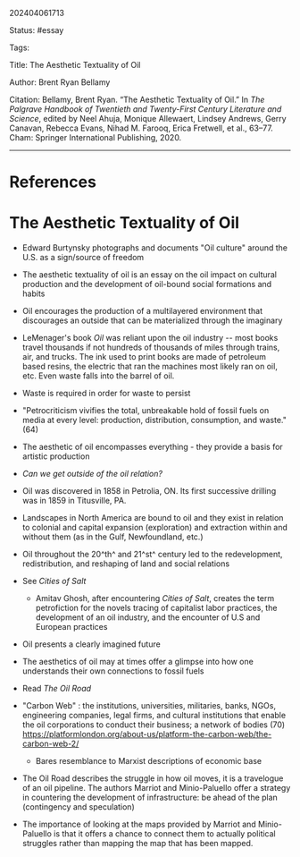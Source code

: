 202404061713

Status: #essay

Tags: 

Title: The Aesthetic Textuality of Oil

Author: Brent Ryan Bellamy

Citation:
Bellamy, Brent Ryan. “The Aesthetic Textuality of Oil.” In _The Palgrave Handbook of Twentieth and Twenty-First Century Literature and Science_, edited by Neel Ahuja, Monique Allewaert, Lindsey Andrews, Gerry Canavan, Rebecca Evans, Nihad M. Farooq, Erica Fretwell, et al., 63–77. Cham: Springer International Publishing, 2020. 


---
# References
# The Aesthetic Textuality of Oil

-   Edward Burtynsky photographs and documents "Oil culture" around the
    U.S. as a sign/source of freedom

-   The aesthetic textuality of oil is an essay on the oil impact on
    cultural production and the development of oil-bound social
    formations and habits

-   Oil encourages the production of a multilayered environment that
    discourages an outside that can be materialized through the
    imaginary

-   LeMenager's book *Oil* was reliant upon the oil industry -- most
    books travel thousands if not hundreds of thousands of miles through
    trains, air, and trucks. The ink used to print books are made of
    petroleum based resins, the electric that ran the machines most
    likely ran on oil, etc. Even waste falls into the barrel of oil.

-   Waste is required in order for waste to persist

-   "Petrocriticism vivifies the total, unbreakable hold of fossil fuels
    on media at every level: production, distribution, consumption, and
    waste." (64)

-   The aesthetic of oil encompasses everything - they provide a basis
    for artistic production

-   *Can we get outside of the oil relation?*

-   Oil was discovered in 1858 in Petrolia, ON. Its first successive
    drilling was in 1859 in Titusville, PA.

-   Landscapes in North America are bound to oil and they exist in
    relation to colonial and capital expansion (exploration) and
    extraction within and without them (as in the Gulf, Newfoundland,
    etc.)

-   Oil throughout the 20^th^ and 21^st^ century led to the
    redevelopment, redistribution, and reshaping of land and social
    relations

-   See *Cities of Salt*

    -   Amitav Ghosh, after encountering *Cities of Salt*, creates the
        term petrofiction for the novels tracing of capitalist labor
        practices, the development of an oil industry, and the encounter
        of U.S and European practices

-   Oil presents a clearly imagined future

-   The aesthetics of oil may at times offer a glimpse into how one
    understands their own connections to fossil fuels

-   Read *The Oil Road*

-   "Carbon Web" : the institutions, universities, militaries, banks,
    NGOs, engineering companies, legal firms, and cultural institutions
    that enable the oil corporations to conduct their business; a
    network of bodies (70)
    <https://platformlondon.org/about-us/platform-the-carbon-web/the-carbon-web-2/>

    -   Bares resemblance to Marxist descriptions of economic base

-   The Oil Road describes the struggle in how oil moves, it is a
    travelogue of an oil pipeline. The authors Marriot and
    Minio-Paluello offer a strategy in countering the development of
    infrastructure: be ahead of the plan (contingency and speculation)

-   The importance of looking at the maps provided by Marriot and
    Minio-Paluello is that it offers a chance to connect them to
    actually political struggles rather than mapping the map that has
    been mapped.
